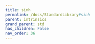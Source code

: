 ```yaml
---
title: sinh
permalink: /docs/StandardLibrary#sinh
parent: intrinsics
grand_parent: std
has_children: False
nav_order: 36
---
```

